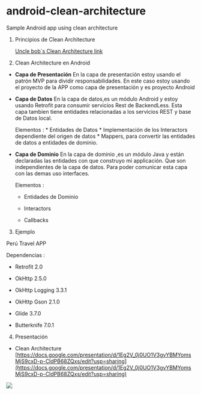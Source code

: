 # android-clean-architecture
Sample Android  app using clean architecture

1. Principios de Clean Architecture 

   [Uncle bob´s Clean Architecture link](https://blog.8thlight.com/uncle-bob/2012/08/13/the-clean-architecture.html)

2. Clean Architecture en Android

 - **Capa de Presentación**
   En la capa de presentación estoy usando el patrón MVP para dividir responsabilidades.
   En este caso estoy usando el proyecto de la APP como capa de presentación y es proyecto Android
   
 - **Capa de Datos**
   En la capa de datos,es un módulo Android y  estoy usando Retrofit para consumir servicios Rest de BackendLess. 
   Esta capa tambien tiene entidades relacionadas a los servicios REST y base de Datos local.
   
   Elementos :
         * Entidades de Datos
         * Implementación de los Interactors dependiente del origen de datos
         * Mappers, para convertir las entidades de datos a entidades de dominio.
   
   
 - **Capa de Dominio**
   En la capa de dominio ,es un módulo Java y  están declaradas las entidades con que construyo mi applicación. Que son independientes de la capa de datos. Para poder comunicar esta capa con las demas uso interfaces.
   
   Elementos :
      * Entidades de Dominio
   
      * Interactors
   
      * Callbacks 
   
3. Ejemplo

 Perú Travel APP
 
 Dependencias :
 
 - Retrofit 2.0
 - OkHttp 2.5.0
 - OkHttp Logging 3.3.1
 - OkHttp Gson 2.1.0
 
 - Glide 3.7.0
 - Butterknife 7.0.1

4. Presentación
  - Clean Architecture [https://docs.google.com/presentation/d/1Eg2V_0j0UO1V3gvYBMYomsMjS9cxD-p-CldPB68ZQxs/edit?usp=sharing](https://docs.google.com/presentation/d/1Eg2V_0j0UO1V3gvYBMYomsMjS9cxD-p-CldPB68ZQxs/edit?usp=sharing)

![](https://github.com/emedinaa/android-clean-architecture/blob/master/video.gif?raw=true)

